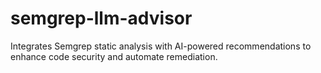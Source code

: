 # semgrep-llm-advisor
Integrates Semgrep static analysis with AI-powered recommendations to enhance code security and automate remediation.
